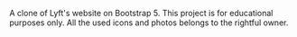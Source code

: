 A clone of Lyft's website on Bootstrap 5. This project is for educational purposes only. All the used icons and photos belongs to the rightful owner.

